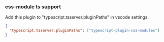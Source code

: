 ### css-module ts support

Add this plugin to "typescript.tsserver.pluginPaths" in vscode settings.

```json
{
  "typescript.tsserver.pluginPaths": ["typescript-plugin-css-modules"]
}
```
